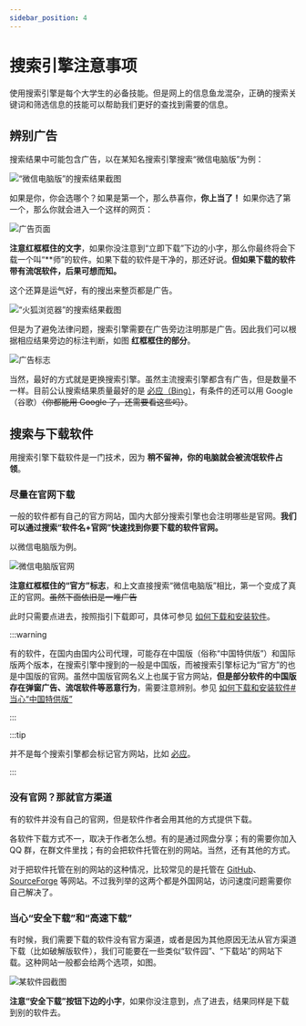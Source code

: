 ```yaml
---
sidebar_position: 4
---
```


# 搜索引擎注意事项

使用搜索引擎是每个大学生的必备技能。但是网上的信息鱼龙混杂，正确的搜索关键词和筛选信息的技能可以帮助我们更好的查找到需要的信息。

## 辨别广告

搜索结果中可能包含广告，以在某知名搜索引擎搜索“微信电脑版”为例：

![“微信电脑版”的搜索结果截图](./img/wechat-result.jpg)

如果是你，你会选哪个？如果是第一个，那么恭喜你，**你上当了！** 如果你选了第一个，那么你就会进入一个这样的网页：

![广告页面](./img/ad-page.jpg)

**注意红框框住的文字**，如果你没注意到“立即下载”下边的小字，那么你最终将会下载一个叫“\*\*师”的软件。如果下载的软件是干净的，那还好说。**但如果下载的软件带有流氓软件，后果可想而知。**

这个还算是运气好，有的搜出来整页都是广告。

![“火狐浏览器”的搜索结果截图](./img/firefox-result.jpg)

但是为了避免法律问题，搜索引擎需要在广告旁边注明那是广告。因此我们可以根据相应结果旁边的标注判断，如图 **红框框住的部分**。

![广告标志](./img/ad-sign.jpg)

当然，最好的方式就是更换搜索引擎。虽然主流搜索引擎都含有广告，但是数量不一样。目前公认搜索结果质量最好的是 [必应（Bing）](https://cn.bing.com)，有条件的还可以用 Google（谷歌）~~（你都能用 Google 了，还需要看这些吗）~~。

## 搜索与下载软件

用搜索引擎下载软件是一门技术，因为 **稍不留神，你的电脑就会被流氓软件占领**。

### 尽量在官网下载

一般的软件都有自己的官方网站，国内大部分搜索引擎也会注明哪些是官网。**我们可以通过搜索“软件名+官网”快速找到你要下载的软件官网。**

以微信电脑版为例。

![微信电脑版官网](./img/wechat-off-result.jpg)

**注意红框框住的“官方”标志**，和上文直接搜索“微信电脑版”相比，第一个变成了真正的官网。~~虽然下面依旧是一堆广告~~

此时只需要点进去，按照指引下载即可，具体可参见 [如何下载和安装软件](/404/)。

:::warning

有的软件，在国内由国内公司代理，可能存在中国版（俗称“中国特供版”）和国际版两个版本，在搜索引擎中搜到的一般是中国版，而被搜索引擎标记为“官方”的也是中国版的官网。虽然中国版官网名义上也属于官方网站，**但是部分软件的中国版存在弹窗广告、流氓软件等恶意行为**，需要注意辨别。参见 [如何下载和安装软件#当心“中国特供版”](/404/)

:::

:::tip

并不是每个搜索引擎都会标记官方网站，比如 [必应](https://cn.bing.com)。

:::

### 没有官网？那就官方渠道

有的软件并没有自己的官网，但是软件作者会用其他的方式提供下载。

各软件下载方式不一，取决于作者怎么想。有的是通过网盘分享；有的需要你加入 QQ 群，在群文件里找；有的会把软件托管在别的网站。当然，还有其他的方式。

对于把软件托管在别的网站的这种情况，比较常见的是托管在 [GitHub](https://github.com)、[SourceForge](https://sourceforge.net/) 等网站。不过我列举的这两个都是外国网站，访问速度问题需要你自己解决了。

### 当心“安全下载”和“高速下载”

有时候，我们需要下载的软件没有官方渠道，或者是因为其他原因无法从官方渠道下载（比如破解版软件），我们可能要在一些类似“软件园”、“下载站”的网站下载。这种网站一般都会给两个选项，如图。

![某软件园截图](./img/3rd-site-download.jpg)

**注意“安全下载”按钮下边的小字**，如果你没注意到，点了进去，结果同样是下载到别的软件去。
